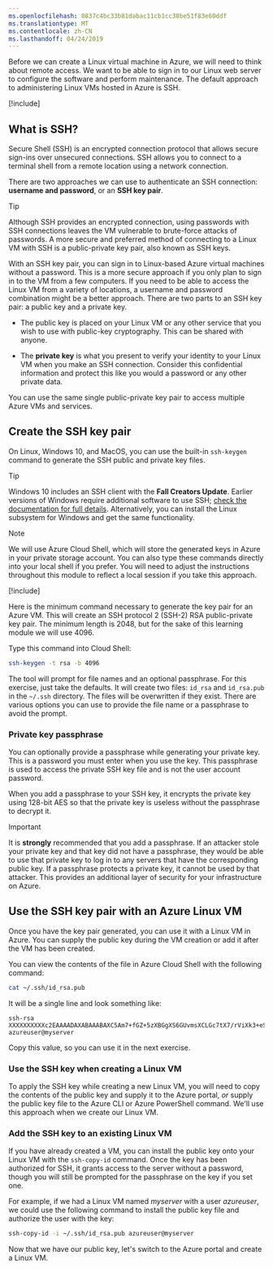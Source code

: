 ```yaml
---
ms.openlocfilehash: 0837c4bc33b81dabac11cb1cc30be51f83e60ddf
ms.translationtype: MT
ms.contentlocale: zh-CN
ms.lasthandoff: 04/24/2019
---
```

Before we can create a Linux virtual machine in Azure, we will need to think about remote access. We want to be able to sign in to our Linux web server to configure the software and perform maintenance. The default approach to administering Linux VMs hosted in Azure is SSH.

<!-- Activate the sandbox -->
[!include[](../../../includes/azure-sandbox-activate.md)]

## <a name="what-is-ssh"></a>What is SSH?

Secure Shell (SSH) is an encrypted connection protocol that allows secure sign-ins over unsecured connections. SSH allows you to connect to a terminal shell from a remote location using a network connection.

There are two approaches we can use to authenticate an SSH connection: **username and password**, or an **SSH key pair**.

> [!TIP]
> Although SSH provides an encrypted connection, using passwords with SSH connections leaves the VM vulnerable to brute-force attacks of passwords. A more secure and preferred method of connecting to a Linux VM with SSH is a public-private key pair, also known as SSH keys.

With an SSH key pair, you can sign in to Linux-based Azure virtual machines without a password. This is a more secure approach if you only plan to sign in to the VM from a few computers. If you need to be able to access the Linux VM from a variety of locations, a username and password combination might be a better approach. There are two parts to an SSH key pair: a public key and a private key.

* The public key is placed on your Linux VM or any other service that you wish to use with public-key cryptography. This can be shared with anyone.

* The **private key** is what you present to verify your identity to your Linux VM when you make an SSH connection. Consider this confidential information and protect this like you would a password or any other private data.

You can use the same single public-private key pair to access multiple Azure VMs and services.

## <a name="create-the-ssh-key-pair"></a>Create the SSH key pair

On Linux, Windows 10, and MacOS, you can use the built-in `ssh-keygen` command to generate the SSH public and private key files.

> [!TIP]
> Windows 10 includes an SSH client with the **Fall Creators Update**. Earlier versions of Windows require additional software to use SSH; [check the documentation for full details](https://docs.microsoft.com/azure/virtual-machines/linux/ssh-from-windows). Alternatively, you can install the Linux subsystem for Windows and get the same functionality.

> [!NOTE]
> We will use Azure Cloud Shell, which will store the generated keys in Azure in your private storage account. You can also type these commands directly into your local shell if you prefer. You will need to adjust the instructions throughout this module to reflect a local session if you take this approach.

[!include[](../../../includes/azure-sandbox-activate.md)]

Here is the minimum command necessary to generate the key pair for an Azure VM. This will create an SSH protocol 2 (SSH-2) RSA public-private key pair. The minimum length is 2048, but for the sake of this learning module we will use 4096.

Type this command into Cloud Shell:

```bash
ssh-keygen -t rsa -b 4096
```

The tool will prompt for file names and an optional passphrase. For this exercise, just take the defaults. It will create two files: `id_rsa` and `id_rsa.pub` in the `~/.ssh` directory. The files will be overwritten if they exist. There are various options you can use to provide the file name or a passphrase to avoid the prompt.

### <a name="private-key-passphrase"></a>Private key passphrase

You can optionally provide a passphrase while generating your private key. This is a password you must enter when you use the key. This passphrase is used to access the private SSH key file and is not the user account password.

When you add a passphrase to your SSH key, it encrypts the private key using 128-bit AES so that the private key is useless without the passphrase to decrypt it.

> [!IMPORTANT]
> It is **strongly** recommended that you add a passphrase. If an attacker stole your private key and that key did not have a passphrase, they would be able to use that private key to log in to any servers that have the corresponding public key. If a passphrase protects a private key, it cannot be used by that attacker. This provides an additional layer of security for your infrastructure on Azure.

## <a name="use-the-ssh-key-pair-with-an-azure-linux-vm"></a>Use the SSH key pair with an Azure Linux VM

Once you have the key pair generated, you can use it with a Linux VM in Azure. You can supply the public key during the VM creation or add it after the VM has been created.

You can view the contents of the file in Azure Cloud Shell with the following command:

```bash
cat ~/.ssh/id_rsa.pub
```

It will be a single line and look something like:

```output
ssh-rsa XXXXXXXXXXc2EAAAADAXABAAABAXC5Am7+fGZ+5zXBGgXS6GUvmsXCLGc7tX7/rViXk3+eShZzaXnt75gUmT1I2f75zFn2hlAIDGKWf4g12KWcZxy81TniUOTjUsVlwPymXUXxESL/UfJKfbdstBhTOdy5EG9rYWA0K43SJmwPhH28BpoLfXXXXXGX/ilsXXXXXKgRLiJ2W19MzXHp8z3Lxw7r9wx3HaVlP4XiFv9U4hGcp8RMI1MP1nNesFlOBpG4pV2bJRBTXNXeY4l6F8WZ3C4kuf8XxOo08mXaTpvZ3T1841altmNTZCcPkXuMrBjYSJbA8npoXAXNwiivyoe3X2KMXXXXXdXXXXXXXXXXCXXXXX/ azureuser@myserver
```

Copy this value, so you can use it in the next exercise.

### <a name="use-the-ssh-key-when-creating-a-linux-vm"></a>Use the SSH key when creating a Linux VM

To apply the SSH key while creating a new Linux VM, you will need to copy the contents of the public key and supply it to the Azure portal, _or_ supply the public key file to the Azure CLI or Azure PowerShell command. We'll use this approach when we create our Linux VM.

### <a name="add-the-ssh-key-to-an-existing-linux-vm"></a>Add the SSH key to an existing Linux VM

If you have already created a VM, you can install the public key onto your Linux VM with the `ssh-copy-id` command. Once the key has been authorized for SSH, it grants access to the server without a password, though you will still be prompted for the passphrase on the key if you set one.

For example, if we had a Linux VM named *myserver* with a user *azureuser*, we could use the following command to install the public key file and authorize the user with the key:

```bash
ssh-copy-id -i ~/.ssh/id_rsa.pub azureuser@myserver
```

Now that we have our public key, let's switch to the Azure portal and create a Linux VM.
